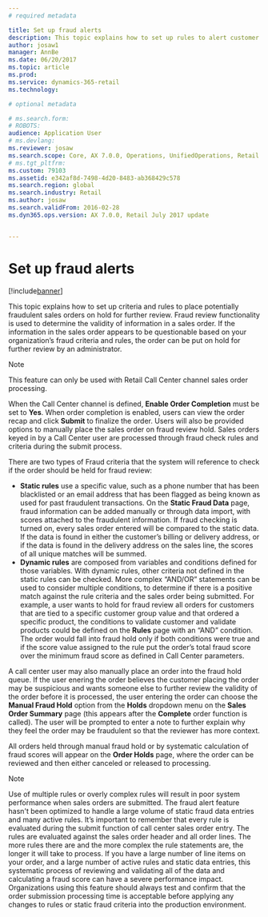 ```yaml
---
# required metadata

title: Set up fraud alerts
description: This topic explains how to set up rules to alert customer service representatives of potentially fraudulent information when orders are processed. You can define specific codes to use to automatically or manually put suspicious orders on hold. 
author: josaw1
manager: AnnBe
ms.date: 06/20/2017
ms.topic: article
ms.prod: 
ms.service: dynamics-365-retail
ms.technology: 

# optional metadata

# ms.search.form: 
# ROBOTS: 
audience: Application User
# ms.devlang: 
ms.reviewer: josaw
ms.search.scope: Core, AX 7.0.0, Operations, UnifiedOperations, Retail
# ms.tgt_pltfrm: 
ms.custom: 79103
ms.assetid: e342af8d-7498-4d20-8483-ab368429c578
ms.search.region: global
ms.search.industry: Retail
ms.author: josaw
ms.search.validFrom: 2016-02-28
ms.dyn365.ops.version: AX 7.0.0, Retail July 2017 update


---
```


# Set up fraud alerts

[!include[banner](includes/banner.md)]

This topic explains how to set up criteria and rules to place potentially fraudulent sales orders on hold for further review. Fraud review functionality is used to determine the validity of information in a sales order. If the information in the sales order appears to be questionable based on your organization’s fraud criteria and rules, the order can be put on hold for further review by an administrator.

> [!NOTE]
> This feature can only be used with Retail Call Center channel sales order processing. 

When the Call Center channel is defined, **Enable Order Completion** must be set to **Yes**. When order completion is enabled, users can view the order recap and click **Submit** to finalize the order. Users will also be provided options to manually place the sales order on fraud review hold. Sales orders keyed in by a Call Center user are processed through fraud check rules and criteria during the submit process.

There are two types of Fraud criteria that the system will reference to check if the order should be held for fraud review:

-   **Static rules** use a specific value, such as a phone number that has been blacklisted or an email address that has been flagged as being known as used for past fraudulent transactions. On the **Static Fraud Data** page, fraud information can be added manually or through data import, with scores attached to the fraudulent information. If fraud checking is turned on, every sales order entered will be compared to the static data. If the data is found in either the customer’s billing or delivery address, or if the data is found in the delivery address on the sales line, the scores of all unique matches will be summed.  
-   **Dynamic rules** are composed from variables and conditions defined for those variables. With dynamic rules, other criteria not defined in the static rules can be checked. More complex “AND/OR” statements can be used to consider multiple conditions, to determine if there is a positive match against the rule criteria and the sales order being submitted. For example, a user wants to hold for fraud review all orders for customers that are tied to a specific customer group value and that ordered a specific product, the conditions to validate customer and validate products could be defined on the **Rules** page with an “AND” condition. The order would fall into fraud hold only if both conditions were true and if the score value assigned to the rule put the order’s total fraud score over the minimum fraud score as defined in Call Center parameters.

A call center user may also manually place an order into the fraud hold queue. If the user enering the order believes the customer placing the order may be suspicious and wants someone else to further review the validity of the order before it is processed, the user entering the order can choose the **Manual Fraud Hold** option from the **Holds** dropdown menu on the **Sales Order Summary** page (this appears after the **Complete** order function is called). The user will be prompted to enter a note to further explain why they feel the order may be fraudulent so that the reviewer has more context.

All orders held through manual fraud hold or by systematic calculation of fraud scores will appear on the **Order Holds** page, where the order can be reviewed and then either canceled or released to processing.

> [!NOTE]
> Use of multiple rules or overly complex rules will result in poor system performance when sales orders are submitted. The fraud alert feature hasn't been optimized to handle a large volume of static fraud data entries and many active rules. It’s important to remember that every rule is evaluated during the submit function of call center sales order entry. The rules are evaluated against the sales order header and all order lines. The more rules there are and the more complex the rule statements are, the longer it will take to process. If you have a large number of line items on your order, and a large number of active rules and static data entries, this systematic process of reviewing and validating all of the data and calculating a fraud score can have a severe performance impact.  Organizations using this feature should always test and confirm that the order submission processing time is acceptable before applying any changes to rules or static fraud criteria into the production environment.
